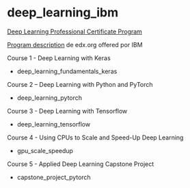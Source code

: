 # deep_learning_ibm
[Deep Learning Professional Certificate Program](https://credentials.edx.org/credentials/5dc96151d27c4eeabb186f4384b315a8/)

[Program description](https://www.edx.org/es/professional-certificate/ibm-deep-learning) de edx.org offered por IBM

Course 1 - Deep Learning with Keras
 - deep_learning_fundamentals_keras

Course 2 – Deep Learning with Python and PyTorch
 - deep_learning_pytorch

Course 3 - Deep Learning with Tensorflow
 - deep_learning_tensorflow

Course 4 - Using CPUs to Scale and Speed-Up Deep Learning
 - gpu_scale_speedup

Course 5 - Applied Deep Learning Capstone Project
 - capstone_project_pytorch
